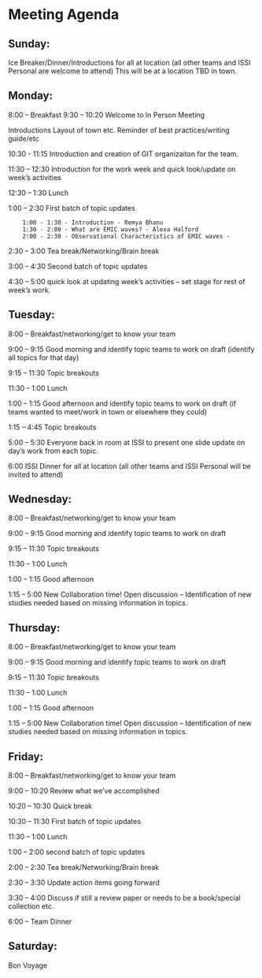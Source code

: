# Meeting Agenda

## Sunday: 
Ice Breaker/Dinner/Introductions for all at location (all other teams and ISSI Personal are welcome to attend)  This will be at a location TBD in town. 

## Monday: 
8:00 – Breakfast
9:30 – 10:20 Welcome to In Person Meeting 

Introductions
Layout of town etc. 
Reminder of best practices/writing guide/etc 

10:30 - 11:15 Introduction and creation of GIT organizaiton for the team. 


11:30 – 12:30 Introduction for the work week and quick look/update on week’s activities 

12:30 – 1:30 Lunch 

1:00 – 2:30 First batch of topic updates 

		1:00 - 1:30 - Introduction - Remya Bhanu
		1:30 - 2:00 - What are EMIC waves? - Alexa Halford
		2:00 - 2:30 - Observational Characteristics of EMIC waves - 

2:30 – 3:00 Tea break/Networking/Brain break 

3:00 – 4:30 Second batch of topic updates 

4:30 – 5:00 quick look at updating week’s activities – set stage for rest of week’s work. 

## Tuesday: 
8:00 – Breakfast/networking/get to know your team

9:00 – 9:15 Good morning and identify topic teams to work on draft (identify all topics for that day) 

9:15 – 11:30 Topic breakouts 

11:30 – 1:00 Lunch

1:00 – 1:15 Good afternoon and identify topic teams to work on draft (if teams wanted to meet/work in town or elsewhere they could) 

1:15 – 4:45 Topic breakouts 

5:00 – 5:30 Everyone back in room at ISSI to present one slide update on day’s work from each topic. 

6:00 ISSI Dinner for all at location (all other teams and ISSI Personal will be invited to attend) 

## Wednesday: 
8:00 – Breakfast/networking/get to know your team

9:00 – 9:15 Good morning and identify topic teams to work on draft

9:15 – 11:30 Topic breakouts 

11:30 – 1:00 Lunch

1:00 – 1:15 Good afternoon 

1:15 – 5:00 New Collaboration time! Open discussion – Identification of new studies needed based on missing information in topics. 

## Thursday: 
8:00 – Breakfast/networking/get to know your team

9:00 – 9:15 Good morning and identify topic teams to work on draft

9:15 – 11:30 Topic breakouts 

11:30 – 1:00 Lunch

1:00 – 1:15 Good afternoon 

1:15 – 5:00 New Collaboration time! Open discussion – Identification of new studies needed based on missing information in topics. 

## Friday: 
8:00 – Breakfast/networking/get to know your team

9:00 – 10:20 Review what we’ve accomplished

10:20 – 10:30 Quick break

10:30 – 11:30 First batch of topic updates 

11:30 – 1:00 Lunch 

1:00 – 2:00 second batch of topic updates 

2:00 – 2:30 Tea break/Networking/Brain break

2:30 – 3:30 Update action items going forward 

3:30 – 4:00 Discuss if still a review paper or needs to be a book/special collection etc. 

6:00 –  Team Dinner

## Saturday: 
Bon Voyage 




